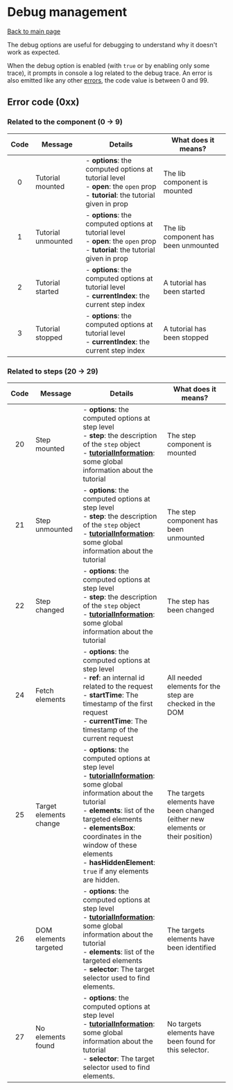 # Debug management

[Back to main page](./main.md)

The debug options are useful for debugging to understand why it doesn't work
as expected.

When the debug option is enabled (with `true` or by enabling only some trace),
it prompts in console a log related to the debug trace.
An error is also emitted like any other [errors](./errors.md), the code value
is between 0 and 99.

## Error code (0xx)

### Related to the component (0 → 9)

| Code | Message | Details | What does it means? |
|:----:|---------|---------|---------------------|
|0 | Tutorial mounted | - **options**: the computed options at tutorial level<br> - **open**: the `open` prop<br> - **tutorial**: the tutorial given in prop | The lib component is mounted |
|1 | Tutorial unmounted | - **options**: the computed options at tutorial level<br> - **open**: the `open` prop<br> - **tutorial**: the tutorial given in prop | The lib component has been unmounted |
|2 | Tutorial started | - **options**: the computed options at tutorial level<br> - **currentIndex**: the current step index | A tutorial has been started |
|3 | Tutorial stopped | - **options**: the computed options at tutorial level<br> - **currentIndex**: the current step index | A tutorial has been stopped |

### Related to steps (20 → 29)

| Code | Message | Details | What does it means? |
|:----:|---------|---------|---------------------|
|20 | Step mounted | - **options**: the computed options at step level<br> - **step**: the description of the `step` object<br> - **[tutorialInformation](./configuration.md#tutorialinformation)**: some global information about the tutorial | The step component is mounted |
|21 | Step unmounted | - **options**: the computed options at step level<br> - **step**: the description of the `step` object<br> - **[tutorialInformation](./configuration.md#tutorialinformation)**: some global information about the tutorial | The step component has been unmounted |
|22 | Step changed | - **options**: the computed options at step level<br> - **step**: the description of the `step` object<br> - **[tutorialInformation](./configuration.md#tutorialinformation)**: some global information about the tutorial | The step has been changed |
|24 | Fetch elements | - **options**: the computed options at step level<br> - **ref**: an internal id related to the request<br> - **startTime**: The timestamp of the first request<br> - **currentTime**: The timestamp of the current request | All needed elements for the step are checked in the DOM |
|25 | Target elements change | - **options**: the computed options at step level<br> - **[tutorialInformation](./configuration.md#tutorialinformation)**: some global information about the tutorial<br> - **elements**: list of the targeted elements<br> - **elementsBox**: coordinates in the window of these elements<br> - **hasHiddenElement**: `true` if any elements are hidden. | The targets elements have been changed (either new elements or their position) |
|26 | DOM elements targeted | - **options**: the computed options at step level<br> - **[tutorialInformation](./configuration.md#tutorialinformation)**: some global information about the tutorial<br> - **elements**: list of the targeted elements<br> - **selector**: The target selector used to find elements. | The targets elements have been identified |
|27 | No elements found | - **options**: the computed options at step level<br> - **[tutorialInformation](./configuration.md#tutorialinformation)**: some global information about the tutorial<br> - **selector**: The target selector used to find elements. | No targets elements have been found for this selector. |
